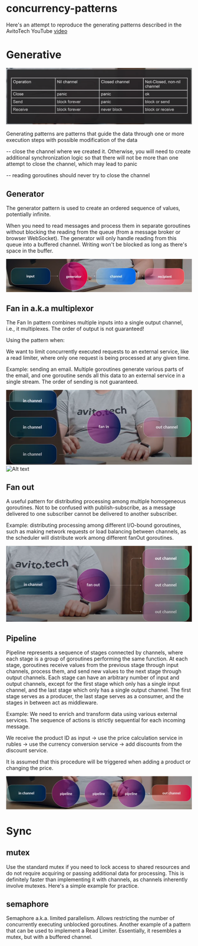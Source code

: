 # concurrency-patterns  


Here's an attempt to reproduce the generating patterns described in the AvitoTech YouTube [video](https://www.youtube.com/watch?v=GZSfn-8m-ko&ab_channel=AvitoTech)

# Generative
![Alt text](src/image.png)  

Generating patterns are patterns that guide the data through one or more execution steps with possible modification of the data  

-- close the channel where we created it. Otherwise, you will need to create additional synchronization logic so that there will not be more than one attempt to close the channel, which may lead to panic

-- reading goroutines should never try to close the channel  

## Generator

The generator pattern is used to create an ordered sequence of values, potentially infinite.  

When you need to read messages and process them in separate goroutines without blocking the reading from the queue (from a message broker or browser WebSocket). The generator will only handle reading from this queue into a buffered channel. Writing won't be blocked as long as there's space in the buffer.

![Alt text](src/generator.png)

## Fan in a.k.a multiplexor  

The Fan In pattern combines multiple inputs into a single output channel, i.e., it multiplexes. The order of output is not guaranteed!

Using the pattern when:

We want to limit concurrently executed requests to an external service, like a read limiter, where only one request is being processed at any given time.

Example: sending an email. Multiple goroutines generate various parts of the email, and one goroutine sends all this data to an external service in a single stream. The order of sending is not guaranteed.

![Alt text](src/fanin.png)  
![Alt text](src/fanin-extended.png)


## Fan out 

A useful pattern for distributing processing among multiple homogeneous goroutines. Not to be confused with publish-subscribe, as a message delivered to one subscriber cannot be delivered to another subscriber.  

Example: distributing processing among different I/O-bound goroutines, such as making network requests or load balancing between channels, as the scheduler will distribute work among different fanOut goroutines.
  
![Alt text](src/fanout.png)  

## Pipeline

Pipeline represents a sequence of stages connected by channels, where each stage is a group of goroutines performing the same function. At each stage, goroutines receive values from the previous stage through input channels, process them, and send new values to the next stage through output channels. Each stage can have an arbitrary number of input and output channels, except for the first stage which only has a single input channel, and the last stage which only has a single output channel. The first stage serves as a producer, the last stage serves as a consumer, and the stages in between act as middleware.  

Example: We need to enrich and transform data using various external services. The sequence of actions is strictly sequential for each incoming message.

We receive the product ID as input -> use the price calculation service in rubles -> use the currency conversion service -> add discounts from the discount service.

It is assumed that this procedure will be triggered when adding a product or changing the price.  

![Alt text](src/pipeline.png)  

# Sync

## mutex
  
Use the standard mutex if you need to lock access to shared resources and do not require acquiring or passing additional data for processing. This is definitely faster than implementing it with channels, as channels inherently involve mutexes. Here's a simple example for practice.  

## semaphore  

Semaphore a.k.a. limited parallelism. Allows restricting the number of concurrently executing unblocked goroutines. Another example of a pattern that can be used to implement a Read Limiter. Essentially, it resembles a mutex, but with a buffered channel.